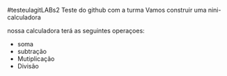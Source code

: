 #testeulagitLABs2
Teste do github com a turma
Vamos construir uma nini-calculadora

nossa calculadora terá as seguintes operaçoes:
- soma
- subtração
- Mutiplicação
- Divisão
